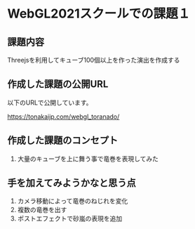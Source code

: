 # WebGL2021スクールでの課題１

## 課題内容
Threejsを利用してキューブ100個以上を作った演出を作成する

## 作成した課題の公開URL

以下のURLで公開しています。

https://tonakaijp.com/webgl_toranado/

## 作成した課題のコンセプト

1. 大量のキューブを上に舞う事で竜巻を表現してみた

## 手を加えてみようかなと思う点

1. カメラ移動によって竜巻のねじれを変化
2. 複数の竜巻を出す
3. ポストエフェクトで砂嵐の表現を追加





